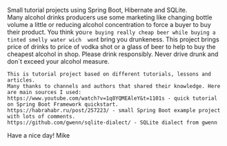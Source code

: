    Small tutorial projects using Spring Boot, Hibernate and SQLite.    
   Many alcohol drinks producers use some marketing like changing bottle volume 
a little or reducing alcohol concentration to force a buyer to buy their product. 
You think you`re buying really cheap beer while buying a tinted smelly water wich 
won`t bring you drunkeness. This project brings price of drinks to price of vodka 
shot or a glass of beer to help to buy the cheapest alcohol in shop. Please drink 
responsibly. Never drive drunk and don`t exceed your alcohol measure.
 

    This is tutorial project based on different tutorials, lessons and articles. 
    Many thanks to channels and authors that shared their knowledge. Here are main sources I used: 
    https://www.youtube.com/watch?v=1q8YQMEAleY&t=1101s - quick tutorial on Spring Boot Framework quickstart.
    https://habrahabr.ru/post/257223/ - small Spring Boot example project with lots of comments.
    https://github.com/gwenn/sqlite-dialect/ - SQLite dialect from gwenn
  
  Have a nice day!
  Mike
